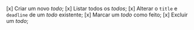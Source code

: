 [x] Criar um novo *todo*;
[x] Listar todos os *todos*;
[x] Alterar o `title` e `deadline` de um *todo* existente;
[x] Marcar um *todo* como feito;
[x] Excluir um *todo*;